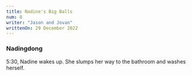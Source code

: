 ```yaml
---
title: Nadine's Big Balls
num: 8
writer: "Jason and Jovan"
writtenOn: 29 December 2022
---
```


### Nadingdong

5:30, Nadine wakes up. She slumps her way to the bathroom and washes herself.

